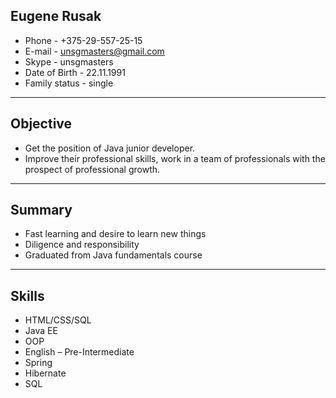 **Eugene Rusak**
---

* Phone				    - +375-29-557-25-15
* E-mail				  - unsgmasters@gmail.com
* Skype           - unsgmasters
* Date of Birth	  - 22.11.1991
* Family status	  - single

---
**Objective**
---

- Get the position of Java junior developer. 
- Improve their professional skills, work in a team of professionals with the prospect of professional growth.
---
**Summary**
---

- Fast learning and desire to learn new things
- Diligence and responsibility
- Graduated from Java fundamentals course
---
**Skills**
---

- HTML/CSS/SQL
- Java EE
- OOP
- English – Pre-Intermediate
- Spring
- Hibernate
- SQL
